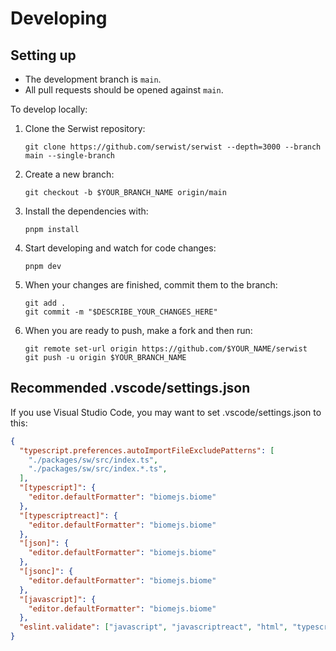 # Developing

## Setting up

- The development branch is `main`.
- All pull requests should be opened against `main`.

To develop locally:

1. Clone the Serwist repository:
   ```
   git clone https://github.com/serwist/serwist --depth=3000 --branch main --single-branch
   ```
1. Create a new branch:
   ```
   git checkout -b $YOUR_BRANCH_NAME origin/main
   ```
1. Install the dependencies with:
   ```
   pnpm install
   ```
1. Start developing and watch for code changes:
   ```
   pnpm dev
   ```
1. When your changes are finished, commit them to the branch:
   ```
   git add .
   git commit -m "$DESCRIBE_YOUR_CHANGES_HERE"
   ```
1. When you are ready to push, make a fork and then run:
   ```
   git remote set-url origin https://github.com/$YOUR_NAME/serwist
   git push -u origin $YOUR_BRANCH_NAME
   ```

## Recommended .vscode/settings.json

If you use Visual Studio Code, you may want to set .vscode/settings.json to this:

```json
{
  "typescript.preferences.autoImportFileExcludePatterns": [
    "./packages/sw/src/index.ts",
    "./packages/sw/src/index.*.ts",
  ],
  "[typescript]": {
    "editor.defaultFormatter": "biomejs.biome"
  },
  "[typescriptreact]": {
    "editor.defaultFormatter": "biomejs.biome"
  },
  "[json]": {
    "editor.defaultFormatter": "biomejs.biome"
  },
  "[jsonc]": {
    "editor.defaultFormatter": "biomejs.biome"
  },
  "[javascript]": {
    "editor.defaultFormatter": "biomejs.biome"
  },
  "eslint.validate": ["javascript", "javascriptreact", "html", "typescriptreact", "svelte"]
}
```
